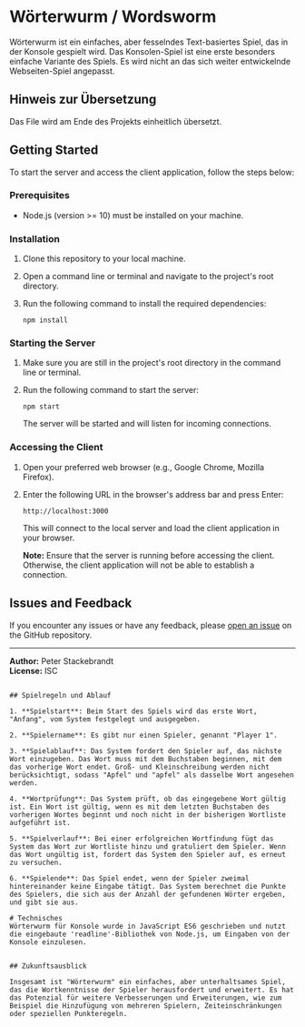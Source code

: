 # Wörterwurm / Wordsworm
Wörterwurm ist ein einfaches, aber fesselndes Text-basiertes Spiel, das in der Konsole gespielt wird.
Das Konsolen-Spiel ist eine erste besonders einfache Variante des Spiels. Es wird nicht an das sich weiter entwickelnde Webseiten-Spiel angepasst.

## Hinweis zur Übersetzung
Das File wird am Ende des Projekts einheitlich übersetzt. 

## Getting Started

To start the server and access the client application, follow the steps below:

### Prerequisites

- Node.js (version >= 10) must be installed on your machine.

### Installation

1. Clone this repository to your local machine.

2. Open a command line or terminal and navigate to the project's root directory.

3. Run the following command to install the required dependencies:

   ```shell
   npm install
   ```

### Starting the Server

1. Make sure you are still in the project's root directory in the command line or terminal.

2. Run the following command to start the server:

   ```shell
   npm start
   ```

   The server will be started and will listen for incoming connections.

### Accessing the Client

1. Open your preferred web browser (e.g., Google Chrome, Mozilla Firefox).

2. Enter the following URL in the browser's address bar and press Enter:

   ```
   http://localhost:3000
   ```

   This will connect to the local server and load the client application in your browser.

   **Note:** Ensure that the server is running before accessing the client. Otherwise, the client application will not be able to establish a connection.

## Issues and Feedback

If you encounter any issues or have any feedback, please [open an issue](https://github.com/pstackebrandt/wordsworm/issues) on the GitHub repository.

---

**Author:** Peter Stackebrandt  
**License:** ISC
```

## Spielregeln und Ablauf

1. **Spielstart**: Beim Start des Spiels wird das erste Wort, "Anfang", vom System festgelegt und ausgegeben.

2. **Spielername**: Es gibt nur einen Spieler, genannt "Player 1".

3. **Spielablauf**: Das System fordert den Spieler auf, das nächste Wort einzugeben. Das Wort muss mit dem Buchstaben beginnen, mit dem das vorherige Wort endet. Groß- und Kleinschreibung werden nicht berücksichtigt, sodass "Apfel" und "apfel" als dasselbe Wort angesehen werden.

4. **Wortprüfung**: Das System prüft, ob das eingegebene Wort gültig ist. Ein Wort ist gültig, wenn es mit dem letzten Buchstaben des vorherigen Wortes beginnt und noch nicht in der bisherigen Wortliste aufgeführt ist. 

5. **Spielverlauf**: Bei einer erfolgreichen Wortfindung fügt das System das Wort zur Wortliste hinzu und gratuliert dem Spieler. Wenn das Wort ungültig ist, fordert das System den Spieler auf, es erneut zu versuchen.

6. **Spielende**: Das Spiel endet, wenn der Spieler zweimal hintereinander keine Eingabe tätigt. Das System berechnet die Punkte des Spielers, die sich aus der Anzahl der gefundenen Wörter ergeben, und gibt sie aus.

# Technisches
Wörterwurm für Konsole wurde in JavaScript ES6 geschrieben und nutzt die eingebaute 'readline'-Bibliothek von Node.js, um Eingaben von der Konsole einzulesen.


## Zukunftsausblick

Insgesamt ist "Wörterwurm" ein einfaches, aber unterhaltsames Spiel, das die Wortkenntnisse der Spieler herausfordert und erweitert. Es hat das Potenzial für weitere Verbesserungen und Erweiterungen, wie zum Beispiel die Hinzufügung von mehreren Spielern, Zeiteinschränkungen oder speziellen Punkteregeln.
